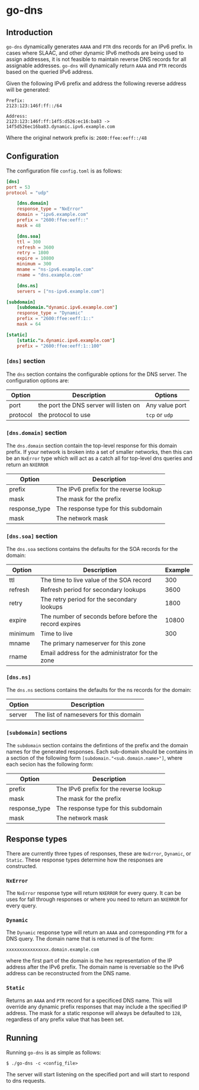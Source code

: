 # go-dns

## Introduction

`go-dns` dynamically generates `AAAA` and `PTR` dns records for an IPv6 prefix. In cases where SLAAC, and other dynamic IPv6 methods are being used to assign addresses, it is not feasible to maintain reverse DNS records for all assignable addresses. `go-dns` will dynamically return `AAAA` and `PTR` records based on the queried IPv6 address.

Given the following IPv6 prefix and address the following reverse address will be generated:

```
Prefix: 
2123:123:146f:ff::/64

Address:
2123:123:146f:ff:14f5:d526:ec16:ba83 -> 14f5d526ec16ba83.dynamic.ipv6.example.com
```

Where the original network prefix is: `2600:ffee:eeff::/48`

## Configuration

The configuration file `config.toml` is as follows:

```toml
[dns]
port = 53
protocol = "udp"

    [dns.domain]
    response_type = "NxError"
    domain = "ipv6.example.com"
    prefix = "2600:ffee:eeff::"
    mask = 48

    [dns.soa]
    ttl = 300
    refresh = 3600
    retry = 1800
    expire = 10800
    minimum = 300
    mname = "ns-ipv6.example.com"
    rname = "dns.example.com"

    [dns.ns]
    servers = ["ns-ipv6.example.com"]

[subdomain]
    [subdomain."dynamic.ipv6.example.com"]
    response_type = "Dynamic"
    prefix = "2600:ffee:eeff:1::"
    mask = 64

[static]
    [static."a.dynamic.ipv6.example.com"]
    prefix = "2600:ffee:eeff:1::100"

```

### `[dns]` section

The `dns` section contains the configurable options for the DNS server. The configuration options are:

| Option        | Description                            | Options        |
|---------------|----------------------------------------|----------------|
| port          | the port the DNS server will listen on | Any value port |
| protocol      | the protocol to use                    | `tcp` or `udp` |

### `[dns.domain]` section

The `dns.domain` section contain the top-level response for this domain prefix. If your network is broken into a set of smaller networks, then this can be an `NxError` type which will act as a catch all for top-level dns queries and return an `NXERROR`

| Option        | Description                            |
|---------------|----------------------------------------|
| prefix        | The IPv6 prefix for the reverse lookup |
| mask          | The mask for the prefix                |
| response_type | The response type for this subdomain   |
| mask          | The network mask                       |

### `[dns.soa]` section

The `dns.soa` sections contains the defaults for the SOA records for the domain:

| Option  | Description                                            | Example |
|---------|--------------------------------------------------------|---------|
| ttl     | The time to live value of the SOA record               | 300     |
| refresh | Refresh period for secondary lookups                   | 3600    |
| retry   | The retry period for the secondary lookups             | 1800    |
| expire  | The number of seconds before before the record expires | 10800   |
| minimum | Time to live                                           | 300     |
| mname   | The primary nameserver for this zone                   |         |
| rname   | Email address for the administrator for the zone       |         |

### `[dns.ns]`

The `dns.ns` sections contains the defaults for the ns records for the domain:

| Option  | Description                            |
|---------|----------------------------------------|
| server  | The list of namesevers for this domain |

### `[subdomain]` sections

The `subdomain` section contains the defintions of the prefix and the domain names for the generated responses. Each sub-domain should be contains in a section of the following form `[subdomain."<sub.domain.name>"]`, where each secion has the following form:

| Option        | Description                            |
|---------------|----------------------------------------|
| prefix        | The IPv6 prefix for the reverse lookup |
| mask          | The mask for the prefix                |
| response_type | The response type for this subdomain   |
| mask          | The network mask                       |

## Response types

There are currently three types of responses, these are `NxError`, `Dynamic`, or `Static`. These response types determine how the responses are constructed.

### `NxError`

The `NxError` response type will return `NXERROR` for every query. It can be uses for fall through responses or where you need to return an `NXERROR` for every query.

### `Dynamic`

The `Dynamic` response type will return an `AAAA` and corresponding `PTR` for a DNS query. The domain name that is returned is of the form:

```
xxxxxxxxxxxxxxxx.domain.example.com
```

where the first part of the domain is the hex representation of the IP address after the IPv6 prefix. The domain name is reversable so the IPv6 address can be reconstructed from the DNS name.

### `Static`

Returns an `AAAA` and `PTR` record for a specificed DNS name. This will override any dynamic prefix responses that may include a the specified IP address. The mask for a static response will always be defaulted to `128`, regardless of any prefix value that has been set.

## Running

Running `go-dns` is as simple as follows:

```
$ ./go-dns -c <config_file>
```

The server will start listening on the specified port and will start to respond to dns requests.

